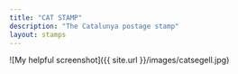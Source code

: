 ```yaml
---
title: "CAT STAMP"
description: "The Catalunya postage stamp"
layout: stamps
---
```

![My helpful screenshot]({{ site.url }}/images/catsegell.jpg)
